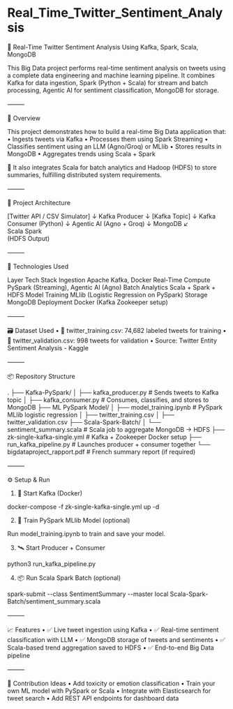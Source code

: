 # Real_Time_Twitter_Sentiment_Analysis



🚀 Real-Time Twitter Sentiment Analysis Using Kafka, Spark, Scala, MongoDB 

This Big Data project performs real-time sentiment analysis on tweets using a complete data engineering and machine learning pipeline. It combines Kafka for data ingestion, Spark (Python + Scala) for stream and batch processing, Agentic AI for sentiment classification, MongoDB for storage.

⸻

🧠 Overview

This project demonstrates how to build a real-time Big Data application that:
	•	Ingests tweets via Kafka
	•	Processes them using Spark Streaming
	•	Classifies sentiment using an LLM (Agno/Groq) or MLlib
	•	Stores results in MongoDB
	•	Aggregates trends using Scala + Spark

📡 It also integrates Scala for batch analytics and Hadoop (HDFS) to store summaries, fulfilling distributed system requirements.

⸻

📐 Project Architecture

[Twitter API / CSV Simulator]
         ↓
     Kafka Producer
         ↓
    [Kafka Topic]
         ↓
  Kafka Consumer (Python)
         ↓
  Agentic AI (Agno + Groq)
         ↓
       MongoDB
     ↙         
Scala Spark  
(HDFS Output)


⸻

🔧 Technologies Used

Layer	Tech Stack
Ingestion	Apache Kafka, Docker
Real-Time Compute	PySpark (Streaming), Agentic AI (Agno)
Batch Analytics	Scala + Spark + HDFS
Model Training	MLlib (Logistic Regression on PySpark)
Storage	MongoDB
Deployment	Docker (Kafka Zookeeper setup)


⸻

🗃 Dataset Used
	•	📁 twitter_training.csv: 74,682 labeled tweets for training
	•	📁 twitter_validation.csv: 998 tweets for validation
	•	Source: Twitter Entity Sentiment Analysis - Kaggle

⸻

📦 Repository Structure

.
├── Kafka-PySpark/
│   ├── kafka_producer.py        # Sends tweets to Kafka topic
│   ├── kafka_consumer.py        # Consumes, classifies, and stores to MongoDB
├── ML PySpark Model/
│   ├── model_training.ipynb     # PySpark MLlib logistic regression
│   ├── twitter_training.csv
│   ├── twitter_validation.csv
├── Scala-Spark-Batch/
│   └── sentiment_summary.scala  # Scala job to aggregate MongoDB → HDFS
├── zk-single-kafka-single.yml   # Kafka + Zookeeper Docker setup
├── run_kafka_pipeline.py        # Launches producer + consumer together
└── bigdataproject_rapport.pdf   # French summary report (if required)


⸻

⚙️ Setup & Run

1. 🚀 Start Kafka (Docker)

docker-compose -f zk-single-kafka-single.yml up -d

2. 🧠 Train PySpark MLlib Model (optional)

Run model_training.ipynb to train and save your model.

3. 🛰️ Start Producer + Consumer

python3 run_kafka_pipeline.py

4. 📦 Run Scala Spark Batch (optional)

spark-submit --class SentimentSummary --master local Scala-Spark-Batch/sentiment_summary.scala



⸻

📈 Features
	•	✅ Live tweet ingestion using Kafka
	•	✅ Real-time sentiment classification with LLM
	•	✅ MongoDB storage of tweets and sentiments
	•	✅ Scala-based trend aggregation saved to HDFS
	•	✅ End-to-end Big Data pipeline

⸻

📌 Contribution Ideas
	•	Add toxicity or emotion classification
	•	Train your own ML model with PySpark or Scala
	•	Integrate with Elasticsearch for tweet search
	•	Add REST API endpoints for dashboard data



